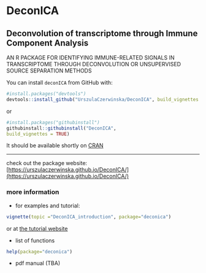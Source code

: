 # DeconICA

## **Deconvolution of transcriptome through Immune Component Analysis**

AN R PACKAGE FOR IDENTIFYING  IMMUNE-RELATED SIGNALS  IN TRANSCRIPTOME THROUGH DECONVOLUTION OR UNSUPERVISED  SOURCE SEPARATION METHODS

You can install `deconICA` from GitHub with:

```r
#install.packages("devtools")
devtools::install_github("UrszulaCzerwinska/DeconICA", build_vignettes = TRUE)
```

or

```r
#install.packages("githubinstall")
githubinstall::githubinstall("DeconICA", 
build_vignettes = TRUE)
```

It should be available shortly on [CRAN](https://cran.r-project.org/web/packages/deconica/index.html)

---
check out the package website: [https://urszulaczerwinska.github.io/DeconICA/](https://urszulaczerwinska.github.io/DeconICA/)
### more information

*  for examples and tutorial: 
```r 
vignette(topic ="DeconICA_introduction", package="deconica")
```
   or at [the tutorial website](https://urszulaczerwinska.github.io/DeconICA/DeconICA_introduction.html)

* list of functions
```r 
help(package="deconica")
```
* pdf manual (TBA)
 

